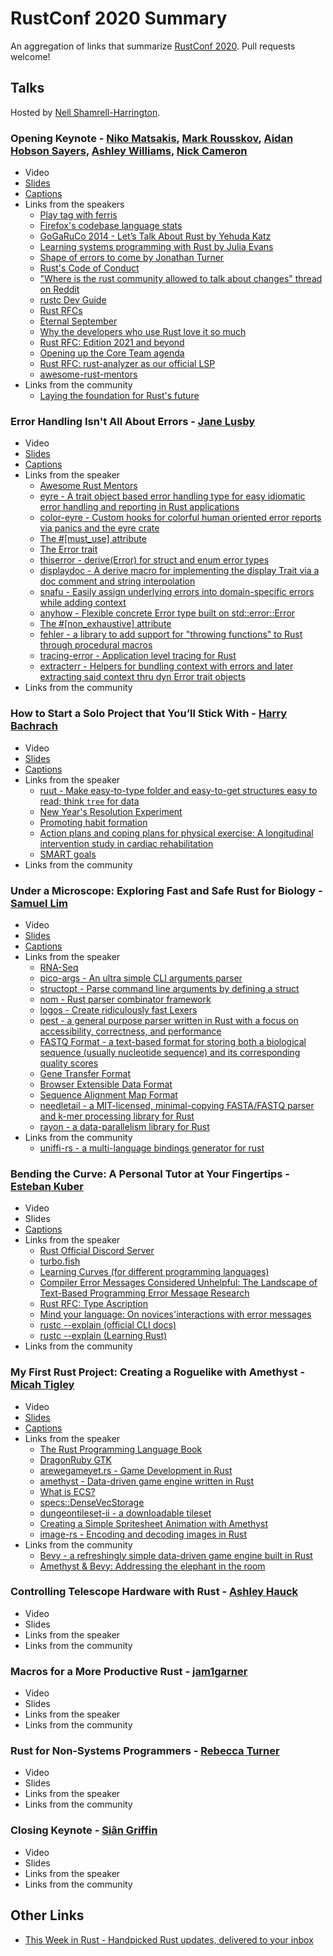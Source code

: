 # RustConf 2020 Summary

An aggregation of links that summarize [RustConf 2020](https://rustconf.com/). Pull requests welcome!

## Talks

Hosted by [Nell Shamrell-Harrington](https://twitter.com/nellshamrell).

### Opening Keynote - [Niko Matsakis](https://twitter.com/nikomatsakis), [Mark Rousskov](https://github.com/Mark-Simulacrum), [Aidan Hobson Sayers](https://twitter.com/aidanhs), [Ashley Williams](https://twitter.com/ag_dubs), [Nick Cameron](https://twitter.com/nick_r_cameron)

- Video
- [Slides](https://docs.google.com/presentation/d/e/2PACX-1vSA_hS_o_sOgosYSbT5MnasFBSYxTLCJWjjTX8lqoKm5P8AqAp9wSIa9uYzfd60yFrm1DCjU_dI3AxC/pub)
- [Captions](https://thisten.co/pfztb/lYo8glHi1hrTchpZltj5s2eyiJfpHMw0kWMazmAw)
- Links from the speakers
  - [Play tag with ferris](https://aaronerhardt.gitlab.io/crab-tag)
  - [Firefox's codebase language stats](https://www.openhub.net/p/firefox/analyses/latest/languages_summary)
  - [GoGaRuCo 2014 - Let’s Talk About Rust by Yehuda Katz](https://www.youtube.com/watch?v=ySW6Yk_DerY)
  - [Learning systems programming with Rust by Julia Evans](https://jvns.ca/blog/2016/09/11/rustconf-keynote/)
  - [Shape of errors to come by Jonathan Turner](https://blog.rust-lang.org/2016/08/10/Shape-of-errors-to-come.html)
  - [Rust's Code of Conduct](https://www.rust-lang.org/policies/code-of-conduct)
  - ["Where is the rust community allowed to talk about changes" thread on Reddit](https://www.reddit.com/r/rust/comments/hnfnti/where_is_the_rust_community_allowed_to_talk_about/)
  - [rustc Dev Guide](https://rustc-dev-guide.rust-lang.org/)
  - [Rust RFCs](https://github.com/rust-lang/rfcs)
  - [Eternal September](https://en.wikipedia.org/wiki/Eternal_September)
  - [Why the developers who use Rust love it so much](https://stackoverflow.blog/2020/06/05/why-the-developers-who-use-rust-love-it-so-much/)
  - [Rust RFC: Edition 2021 and beyond](https://github.com/rust-lang/rfcs/pull/2966)
  - [Opening up the Core Team agenda](https://blog.rust-lang.org/inside-rust/2020/07/27/opening-up-the-core-team-agenda.html)
  - [Rust RFC: rust-analyzer as our official LSP](https://github.com/rust-lang/rfcs/pull/2912)
  - [awesome-rust-mentors](https://rustbeginners.github.io/awesome-rust-mentors/)
- Links from the community
  - [Laying the foundation for Rust's future](https://blog.rust-lang.org/2020/08/18/laying-the-foundation-for-rusts-future.html)

### Error Handling Isn't All About Errors - [Jane Lusby](https://twitter.com/yaahc_)

- Video
- [Slides](https://yaah.dev/rustconf)
- [Captions](https://thisten.co/fgdpl/gpqltlf8162UY6HqVAWocYl9dKvYPqKE8IaerYHs)
- Links from the speaker
  - [Awesome Rust Mentors](https://github.com/RustBeginners/awesome-rust-mentors)
  - [eyre - A trait object based error handling type for easy idiomatic error handling and reporting in Rust applications](https://github.com/yaahc/eyre)
  - [color-eyre - Custom hooks for colorful human oriented error reports via panics and the eyre crate](https://github.com/yaahc/color-eyre)
  - [The #[must_use] attribute](https://doc.rust-lang.org/reference/attributes/diagnostics.html#the-must_use-attribute)
  - [The Error trait](https://doc.rust-lang.org/std/error/trait.Error.html)
  - [thiserror - derive(Error) for struct and enum error types](https://github.com/dtolnay/thiserror)
  - [displaydoc - A derive macro for implementing the display Trait via a doc comment and string interpolation](https://github.com/yaahc/displaydoc)
  - [snafu - Easily assign underlying errors into domain-specific errors while adding context](https://github.com/shepmaster/snafu)
  - [anyhow - Flexible concrete Error type built on std::error::Error](https://github.com/dtolnay/anyhow)
  - [The #[non_exhaustive] attribute](https://doc.rust-lang.org/reference/attributes/type_system.html#the-non_exhaustive-attribute)
  - [fehler - a library to add support for "throwing functions" to Rust through procedural macros](https://github.com/withoutboats/fehler)
  - [tracing-error - Application level tracing for Rust](https://github.com/tokio-rs/tracing)
  - [extracterr - Helpers for bundling context with errors and later extracting said context thru dyn Error trait objects](https://github.com/yaahc/extracterr)
- Links from the community

### How to Start a Solo Project that You’ll Stick With - [Harry Bachrach](https://twitter.com/HarryB)

- Video
- [Slides](https://harrisonbachrach.com/rustconf2020)
- [Captions](https://thisten.co/f3fs5/jhdkfx77OEb3AF4AXAv7miAq3rVjhJtp1vcRBJ2y)
- Links from the speaker
  - [ruut - Make easy-to-type folder and easy-to-get structures easy to read; think `tree` for data](https://github.com/HarrisonB/ruut)
  - [New Year's Resolution Experiment](http://www.richardwiseman.com/quirkology/new/USA/Experiment_resolution.shtml)
  - [Promoting habit formation](https://www.tandfonline.com/doi/abs/10.1080/17437199.2011.603640)
  - [Action plans and coping plans for physical exercise: A longitudinal intervention study in cardiac rehabilitation](https://pdfs.semanticscholar.org/8df0/bb429602dab29c54f42611dafa28c9d87a83.pdf)
  - [SMART goals](https://www.projectsmart.co.uk/brief-history-of-smart-goals.php)
- Links from the community

### Under a Microscope: Exploring Fast and Safe Rust for Biology - [Samuel Lim](https://twitter.com/amadeusine)

- Video
- [Slides](https://www.dropbox.com/s/p204v7apts5pwwd/RustConf_Backup.pdf)
- [Captions](https://thisten.co/skwit/wxzFfc1eh60qtrV2cCPtUKFosgePrTq8xpx3ahD9)
- Links from the speaker
  - [RNA-Seq](https://en.wikipedia.org/wiki/RNA-Seq)
  - [pico-args - An ultra simple CLI arguments parser](https://github.com/RazrFalcon/pico-args)
  - [structopt - Parse command line arguments by defining a struct](https://github.com/TeXitoi/structopt)
  - [nom - Rust parser combinator framework](https://github.com/Geal/nom)
  - [logos - Create ridiculously fast Lexers](https://github.com/maciejhirsz/logos)
  - [pest - a general purpose parser written in Rust with a focus on accessibility, correctness, and performance](https://github.com/pest-parser/pest)
  - [FASTQ Format - a text-based format for storing both a biological sequence (usually nucleotide sequence) and its corresponding quality scores](https://en.wikipedia.org/wiki/FASTQ_format)
  - [Gene Transfer Format](https://en.wikipedia.org/wiki/Gene_transfer_format)
  - [Browser Extensible Data Format](https://en.wikipedia.org/wiki/BED_(file_format))
  - [Sequence Alignment Map Format](https://en.wikipedia.org/wiki/SAM_(file_format))
  - [needletail - a MIT-licensed, minimal-copying FASTA/FASTQ parser and k-mer processing library for Rust](https://github.com/onecodex/needletail)
  - [rayon - a data-parallelism library for Rust](https://github.com/rayon-rs/rayon)
- Links from the community
  - [uniffi-rs - a multi-language bindings generator for rust](https://github.com/mozilla/uniffi-rs)

### Bending the Curve: A Personal Tutor at Your Fingertips - [Esteban Kuber](https://twitter.com/ekuber)

- Video
- Slides
- [Captions](https://thisten.co/fcmuf/BW3KCipKHk0JdkOaaqyBc06kX8xQmA5kwtcESCFE)
- Links from the speaker
  - [Rust Official Discord Server](https://discord.com/invite/rust-lang)
  - [turbo.fish](https://turbo.fish/)
  - [Learning Curves (for different programming languages)](https://github.com/dobiasd/articles/blob/master/programming_language_learning_curves.md)
  - [Compiler Error Messages Considered Unhelpful: The Landscape of Text-Based Programming Error Message Research](https://web.eecs.umich.edu/~akamil/papers/iticse19.pdf)
  - [Rust RFC: Type Ascription](https://rust-lang.github.io/rfcs/0803-type-ascription.html)
  - [Mind your language: On novices'interactions with error messages](https://www.researchgate.net/publication/254004572_Mind_your_language_On_novices'interactions_with_error_messages)
  - [rustc --explain (official CLI docs)](https://doc.rust-lang.org/rustc/command-line-arguments.html#--explain-provide-a-detailed-explanation-of-an-error-message)
  - [rustc --explain (Learning Rust)](https://learning-rust.github.io/docs/e1.smart_compiler.html#Explain-Error-Codes)
- Links from the community

### My First Rust Project: Creating a Roguelike with Amethyst - [Micah Tigley](https://twitter.com/micah_tigley)

- Video
- [Slides](https://drive.google.com/file/d/1dhcT-x3viUYc_IVbOcP-IH4Xeq_FTdfj/view)
- [Captions](https://thisten.co/k3ljw/l9WBLRVClwEwSP4FNzQTwqmNeAo9sYjvroDVycUc)
- Links from the speaker
  - [The Rust Programming Language Book](https://doc.rust-lang.org/book/)
  - [DragonRuby GTK](https://dragonruby.itch.io/dragonruby-gtk)
  - [arewegameyet.rs - Game Development in Rust](https://arewegameyet.rs/)
  - [amethyst - Data-driven game engine written in Rust](https://amethyst.rs/)
  - [What is ECS?](https://en.wikipedia.org/wiki/Entity_component_system)
  - [specs::DenseVecStorage](https://docs.rs/specs/0.16.1/specs/struct.DenseVecStorage.html)
  - [dungeontileset-ii - a downloadable tileset](https://0x72.itch.io/dungeontileset-ii)
  - [Creating a Simple Spritesheet Animation with Amethyst](https://mtigley.dev/posts/sprite-animations-with-amethyst/)
  - [image-rs - Encoding and decoding images in Rust](https://github.com/image-rs/image)
- Links from the community
  - [Bevy - a refreshingly simple data-driven game engine built in Rust](https://github.com/bevyengine/bevy)
  - [Amethyst & Bevy: Addressing the elephant in the room](https://community.amethyst.rs/t/bevy-engine-addressing-the-elephant-in-the-room/1645?u=erlend_sh)

### Controlling Telescope Hardware with Rust - [Ashley Hauck](https://twitter.com/khyperia)

- Video
- Slides
- Links from the speaker
- Links from the community

### Macros for a More Productive Rust - [jam1garner](https://twitter.com/jam1garner)

- Video
- Slides
- Links from the speaker
- Links from the community

### Rust for Non-Systems Programmers - [Rebecca Turner](https://twitter.com/16kbps)

- Video
- Slides
- Links from the speaker
- Links from the community

### Closing Keynote - [Siân Griffin](https://twitter.com/sgrif)

- Video
- Slides
- Links from the speaker
- Links from the community

## Other Links
- [This Week in Rust - Handpicked Rust updates, delivered to your inbox](https://github.com/emberian/this-week-in-rust)
